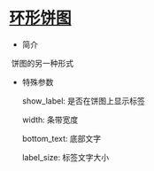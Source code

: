 # [环形饼图](/basic/circular-pie-chart)

* 简介

​ 饼图的另一种形式

- 特殊参数

  show_label: 是否在饼图上显示标签

  width: 条带宽度

  bottom_text: 底部文字

  label_size: 标签文字大小

